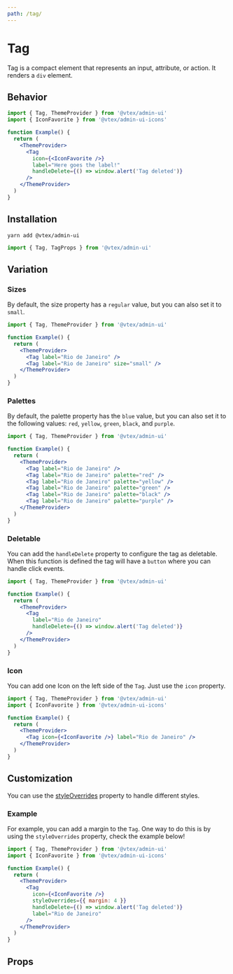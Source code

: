 ```yaml
---
path: /tag/
---
```


# Tag

Tag is a compact element that represents an input, attribute, or action. It renders a `div` element.

## Behavior

```jsx
import { Tag, ThemeProvider } from '@vtex/admin-ui'
import { IconFavorite } from '@vtex/admin-ui-icons'

function Example() {
  return (
    <ThemeProvider>
      <Tag
        icon={<IconFavorite />}
        label="Here goes the label!"
        handleDelete={() => window.alert('Tag deleted')}
      />
    </ThemeProvider>
  )
}
```

## Installation

```static
yarn add @vtex/admin-ui
```

```jsx static
import { Tag, TagProps } from '@vtex/admin-ui'
```

## Variation

### Sizes

By default, the size property has a `regular` value, but you can also set it to `small`.

```jsx
import { Tag, ThemeProvider } from '@vtex/admin-ui'

function Example() {
  return (
    <ThemeProvider>
      <Tag label="Rio de Janeiro" />
      <Tag label="Rio de Janeiro" size="small" />
    </ThemeProvider>
  )
}
```

### Palettes

By default, the palette property has the `blue` value, but you can also set it to the following values: `red`, `yellow`, `green`, `black`, and `purple`.

```jsx
import { Tag, ThemeProvider } from '@vtex/admin-ui'

function Example() {
  return (
    <ThemeProvider>
      <Tag label="Rio de Janeiro" />
      <Tag label="Rio de Janeiro" palette="red" />
      <Tag label="Rio de Janeiro" palette="yellow" />
      <Tag label="Rio de Janeiro" palette="green" />
      <Tag label="Rio de Janeiro" palette="black" />
      <Tag label="Rio de Janeiro" palette="purple" />
    </ThemeProvider>
  )
}
```

### Deletable

You can add the `handleDelete` property to configure the tag as deletable. When this function is defined the tag will have a `button` where you can handle click events.

```jsx
import { Tag, ThemeProvider } from '@vtex/admin-ui'

function Example() {
  return (
    <ThemeProvider>
      <Tag
        label="Rio de Janeiro"
        handleDelete={() => window.alert('Tag deleted')}
      />
    </ThemeProvider>
  )
}
```

### Icon

You can add one Icon on the left side of the `Tag`. Just use the `icon` property.

```jsx
import { Tag, ThemeProvider } from '@vtex/admin-ui'
import { IconFavorite } from '@vtex/admin-ui-icons'

function Example() {
  return (
    <ThemeProvider>
      <Tag icon={<IconFavorite />} label="Rio de Janeiro" />
    </ThemeProvider>
  )
}
```

## Customization

You can use the [styleOverrides](/theming/inline-styles/#styles--styleoverrides) property to handle different styles.

### Example

For example, you can add a margin to the `Tag`. One way to do this is by using the `styleOverrides` property, check the example below!

```jsx
import { Tag, ThemeProvider } from '@vtex/admin-ui'
import { IconFavorite } from '@vtex/admin-ui-icons'

function Example() {
  return (
    <ThemeProvider>
      <Tag
        icon={<IconFavorite />}
        styleOverrides={{ margin: 4 }}
        handleDelete={() => window.alert('Tag deleted')}
        label="Rio de Janeiro"
      />
    </ThemeProvider>
  )
}
```

## Props

<proptypes heading="Tag" component="Tag" />

